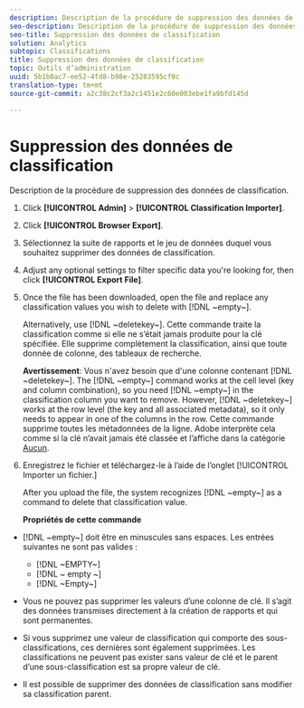 ```yaml
---
description: Description de la procédure de suppression des données de classification.
seo-description: Description de la procédure de suppression des données de classification.
seo-title: Suppression des données de classification
solution: Analytics
subtopic: Classifications
title: Suppression des données de classification
topic: Outils d’administration
uuid: 5b1b0ac7-ee52-4fd8-b98e-25283595cf0c
translation-type: tm+mt
source-git-commit: a2c38c2cf3a2c1451e2c60e003ebe1fa9bfd145d

---
```



# Suppression des données de classification

Description de la procédure de suppression des données de classification.

1. Click **[!UICONTROL Admin]** &gt; **[!UICONTROL Classification Importer]**.
1. Click **[!UICONTROL Browser Export]**.
1. Sélectionnez la suite de rapports et le jeu de données duquel vous souhaitez supprimer des données de classification.
1. Adjust any optional settings to filter specific data you're looking for, then click **[!UICONTROL Export File]**.
1. Once the file has been downloaded, open the file and replace any classification values you wish to delete with [!DNL ~empty~].

   Alternatively, use [!DNL ~deletekey~]. Cette commande traite la classification comme si elle ne s’était jamais produite pour la clé spécifiée. Elle supprime complètement la classification, ainsi que toute donnée de colonne, des tableaux de recherche.

   **Avertissement**: Vous n'avez besoin que d'une colonne contenant [!DNL ~deletekey~]. The [!DNL ~empty~] command works at the cell level (key and column combination), so you need [!DNL ~empty~] in the classification column you want to remove. However, [!DNL ~deletekey~] works at the row level (the key and all associated metadata), so it only needs to appear in one of the columns in the row. Cette commande supprime toutes les métadonnées de la ligne. Adobe interprète cela comme si la clé n’avait jamais été classée et l’affiche dans la catégorie [Aucun](../../../components/c-classifications2/c-classifications-importer/nonclassified-keys.md#concept_233E51DDF3084FF7B7EA89381C73C5FF).

1. Enregistrez le fichier et téléchargez-le à l’aide de l’onglet [!UICONTROL Importer un fichier.]

   After you upload the file, the system recognizes [!DNL ~empty~] as a command to delete that classification value.

   **Propriétés de cette commande**

* [!DNL ~empty~] doit être en minuscules sans espaces. Les entrées suivantes ne sont pas valides :

   * [!DNL ~EMPTY~]
   * [!DNL ~ empty ~]
   * [!DNL ~Empty~]

* Vous ne pouvez pas supprimer les valeurs d’une colonne de clé. Il s’agit des données transmises directement à la création de rapports et qui sont permanentes.
* Si vous supprimez une valeur de classification qui comporte des sous-classifications, ces dernières sont également supprimées. Les classifications ne peuvent pas exister sans valeur de clé et le parent d’une sous-classification est sa propre valeur de clé.
* Il est possible de supprimer des données de classification sans modifier sa classification parent.

